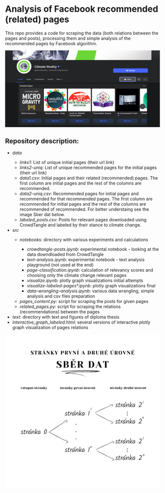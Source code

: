 # Analysis of Facebook recommended (related) pages

This repo provides a code for scraping the data (both relations between the pages and posts), 
processing them and simple analysis of the recommended pages by Facebook algorithm.

![related pages](img/related-pages.png "Related Pages")



## Repository description:
<ul>
    <li><i>data</i></li>
        <ul>
            <li><i>links1</i>: 
            List of unique initial pages (their url link)</li>
            <li><i>links2-uniq</i>: 
            List of unique recommended pages for the initial pages (their url link)</li>
            <li><i>data1.csv</i>: 
            Initial pages and their related (recommended) pages. 
            The first column are initial pages and the rest of the columns are recommended.</li>
            <li><i>data2-uniq.csv</i>: 
            Recommended pages for initial pages and recommended for that recommended pages.
            The first column are recommended for initial pages and the rest of the columns are recommended of recommended.
            For better understaing see the image Sber dat below.</li>
            <li><i>labeled_posts.csv</i>: 
            Posts for relevant pages downloaded using CrowdTangle and labeled by their stance to climate change.</li>
        </ul>
    <li><i>src</i></li>
        <ul>
            <li><i>notebooks</i>: directory with various experiments and calculations</li>
            <ul>
                <li><i>crowdtangle-posts.ipynb</i>:
                experimental notebook - looking at the data downdloaded from CrowdTangle</li>
                <li><i>text-analysis.ipynb</i>:
                experimental notebook - text analysis playground (not used at the end)</li>
                <li><i>page-classification.ipynb</i>:
                calculation of relevancy scores and choosing only the climate change relevant pages</li>
                <li><i>visualize.ipynb</i>:
                plotly graph visualizations initial attempts</li>
                <li><i>visualize-labeled-pages*.ipynb</i>:
                plotly graph visualizations final</li>
                <li><i>data-wrangling-analysis.ipynb</i>:
                various data wrangling, simple analysis and csv files preparation</li>
            </ul>
            <li><i>pages_content.py</i>: script for scraping the posts for given pages</li>
            <li><i>related_pages.py</i>: script for scraping the relations (recommendations) between the pages</li>
        </ul>
    <li><i>text</i>: directory with text and figures of diploma thesis</li>
    <li><i>interactive_graph_labeled.html</i>: 
    several versions of interactive plotly graph visualization of pages relations</li>
</ul>


![sber dat](text/obrazky/sber_dat.jpg "Sber dat")
